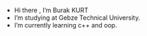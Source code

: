 -  Hi there , I’m Burak KURT
-  I’m studying at Gebze Technical University.
-  I’m currently learning c++ and oop.
<!---
Kurtburakk/Kurtburakk is a ✨ special ✨ repository because its `README.md` (this file) appears on your GitHub profile.
You can click the Preview link to take a look at your changes.
--->
